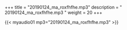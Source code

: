 +++
title = "20190124_ma_roxfhfhe.mp3"
description = " 20190124_ma_roxfhfhe.mp3 "
weight = 20
+++

{{< myaudio01 mp3="20190124_ma_roxfhfhe.mp3" >}}

